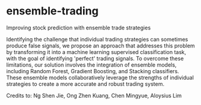 # ensemble-trading
Improving stock prediction with ensemble trade strategies

Identifying the challenge that individual trading strategies can sometimes produce false signals, we propose an approach that addresses this problem by transforming it into a machine learning supervised classification task, with the goal of identifying 'perfect' trading signals. To overcome these limitations, our solution involves the integration of ensemble models, including Random Forest, Gradient Boosting, and Stacking classifiers. These ensemble models collaboratively leverage the strengths of individual strategies to create a more accurate and robust trading system.

Credits to: Ng Shen Jie, Ong Zhen Kuang, Chen Mingyue, Aloysius Lim
